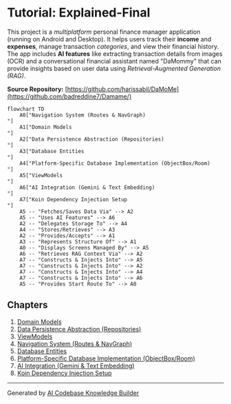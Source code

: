 # Tutorial: Explained-Final

This project is a *multiplatform* personal finance manager application (running on Android and Desktop).
It helps users track their **income** and **expenses**, manage transaction *categories*, and view their financial history.
The app includes **AI features** like extracting transaction details from images (OCR) and a conversational financial assistant named "DaMommy" that can provide insights based on user data using *Retrieval-Augmented Generation (RAG)*.


**Source Repository:** [https://github.com/harissabil/DaMoMe](https://github.com/badreddine7/Damame/)

```mermaid
flowchart TD
    A0["Navigation System (Routes & NavGraph)
"]
    A1["Domain Models
"]
    A2["Data Persistence Abstraction (Repositories)
"]
    A3["Database Entities
"]
    A4["Platform-Specific Database Implementation (ObjectBox/Room)
"]
    A5["ViewModels
"]
    A6["AI Integration (Gemini & Text Embedding)
"]
    A7["Koin Dependency Injection Setup
"]
    A5 -- "Fetches/Saves Data Via" --> A2
    A5 -- "Uses AI Features" --> A6
    A2 -- "Delegates Storage To" --> A4
    A4 -- "Stores/Retrieves" --> A3
    A2 -- "Provides/Accepts" --> A1
    A3 -- "Represents Structure Of" --> A1
    A0 -- "Displays Screens Managed By" --> A5
    A6 -- "Retrieves RAG Context Via" --> A2
    A7 -- "Constructs & Injects Into" --> A5
    A7 -- "Constructs & Injects Into" --> A2
    A7 -- "Constructs & Injects Into" --> A4
    A7 -- "Constructs & Injects Into" --> A6
    A5 -- "Provides Start Route To" --> A0
```

## Chapters

1. [Domain Models
](01_domain_models_.md)
2. [Data Persistence Abstraction (Repositories)
](02_data_persistence_abstraction__repositories__.md)
3. [ViewModels
](03_viewmodels_.md)
4. [Navigation System (Routes & NavGraph)
](04_navigation_system__routes___navgraph__.md)
5. [Database Entities
](05_database_entities_.md)
6. [Platform-Specific Database Implementation (ObjectBox/Room)
](06_platform_specific_database_implementation__objectbox_room__.md)
7. [AI Integration (Gemini & Text Embedding)
](07_ai_integration__gemini___text_embedding__.md)
8. [Koin Dependency Injection Setup
](08_koin_dependency_injection_setup_.md)


---

Generated by [AI Codebase Knowledge Builder](https://github.com/The-Pocket/Tutorial-Codebase-Knowledge)
